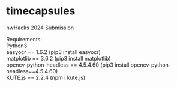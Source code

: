 # timecapsules
nwHacks 2024 Submission <br>

Requirements: <br>
Python3 <br>
easyocr == 1.6.2 (pip3 install easyocr) <br>
matplotlib == 3.6.2 (pip3 install matplotlib) <br>
opencv-python-headless == 4.5.4.60 (pip3 install opencv-python-headless==4.5.4.60) <br>
KUTE.js == 2.2.4 (npm i kute.js) <br>
